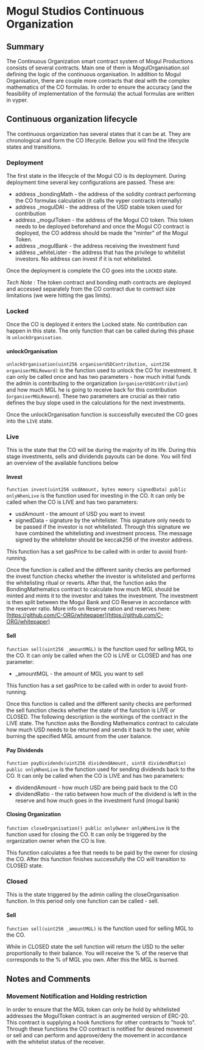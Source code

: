 # Mogul Studios Continuous Organization

## Summary
The Continuous Organization smart contract system of Mogul Productions consists of several contracts. Main one of them is MogulOrganisation.sol defining the logic of the continuous organisation. In addition to Mogul Organisation, there are couple more contracts that deal with the complex mathematics of the CO formulas. In order to ensure the accuracy (and the feasibility of implementation of the formula) the actual formulas are written in vyper.


## Continuous organization lifecycle

The continuous organization has several states that it can be at. They are chronological and form the CO lifecycle. Bellow you will find the lifecycle states and transitions.

### Deployment
The first state in the lifecycle of the Mogul CO is its deployment. During deployment time several key configurations are passed. These are:
- address _bondingMath - the address of the solidity contract performing the CO formulas calculation (it calls the vyper contracts internally)
- address _mogulDAI - the address of the USD stable token used for contribution
- address _mogulToken - the address of the Mogul CO token. This token needs to be deployed beforehand and once the Mogul CO contract is deployed, the CO address should be made the "minter" of the Mogul Token.
- address _mogulBank - the address receiving the investment fund
- address _whiteLister - the address that has the privilege to whitelist investors. No address can invest if it is not whitelisted.

Once the deployment is complete the CO goes into the `LOCKED` state.


*Tech Note :* The token contract and bonding math contracts are deployed and accessed separately from the CO contract due to contract size limitations (we were hitting the gas limits).

### Locked
Once the CO is deployed it enters the Locked state. No contribution can happen in this state. The only function that can be called during this phase is `unlockOrganisation`.

#### unlockOrganisation
`unlockOrganisation(uint256 organiserUSDContribution, uint256 organiserMGLReward)` is the function used to unlock the CO for investment. It can only be called once and has two parameters - how much initial funds the admin is contributing to the organization (`organiserUSDContribution`) and how much MGL he is going to receive back for this contribution (`organiserMGLReward`).
These two parameters are crucial as their ratio defines the buy slope used in the calculations for the next investments.

Once the unlockOrganisation function is successfully executed the CO goes into the `LIVE` state.

### Live
This is the state that the CO will be during the majority of its life. During this stage investments, sells and dividends payouts can be done. You will find an overview of the available functions below

#### Invest
`function invest(uint256 usdAmount, bytes memory signedData) public onlyWhenLive` is the function used for investing in the CO. It can only be called when the CO is LIVE and has two parameters:
- usdAmount - the amount of USD you want to invest
- signedData - signature by the whitelister. This signature only needs to be passed if the investor is not whitelisted. Through this signature we have combined the whitelisting and investment process. The message signed by the whitelister should be keccak256 of the investor address.

This function has a set gasPrice to be called with in order to avoid front-running.

Once the function is called and the different sanity checks are performed the invest function checks whether the investor is whitelisted and performs the whitelisting ritual or reverts. After that, the function asks the BondingMathematics contract to calculate how much MGL should be minted and mints it to the investor and takes the investment. The investment is then split between the Mogul Bank and CO Reserve in accordance with the reserver ratio. More info on Reserve ration and reserves here: [https://github.com/C-ORG/whitepaper](https://github.com/C-ORG/whitepaper) 

#### Sell
`function sell(uint256 _amountMGL)` is the function used for selling MGL to the CO. It can only be called when the CO is LIVE or CLOSED and has one parameter:

- _amountMGL - the amount of MGL you want to sell

This function has a set gasPrice to be called with in order to avoid front-running.

Once this function is called and the different sanity checks are performed the sell function checks whether the state of the function is LIVE or CLOSED. The following description is the workings of the contract in the LIVE state. The function asks the Bonding Mathematics contract to calculate how much USD needs to be returned and sends it back to the user, while burning the specified MGL amount from the user balance.


#### Pay Dividends
`function payDividends(uint256 dividendAmount, uint8 dividendRatio)  public onlyWhenLive` is the function used for sending dividends back to the CO. It can only be called when the CO is LIVE and has two parameters:
- dividendAmount - how much USD are being paid back to the CO
- dividendRatio - the ratio between how much of the dividend is left in the reserve and how much goes in the investment fund (mogul bank)


#### Closing Organization
`function closeOrganisation() public onlyOwner onlyWhenLive` is the function used for closing the CO. It can only be triggered by the organization owner when the CO is live.

This function calculates a fee that needs to be paid by the owner for closing the CO. After this function finishes successfully the CO will transition to CLOSED state.

### Closed
This is the state triggered by the admin calling the closeOrganisation function. In this period only one function can be called - sell.

#### Sell
`function sell(uint256 _amountMGL)` is the function used for selling MGL to the CO.

While in CLOSED state the sell function will return the USD to the seller proportionally to their balance. You will receive the % of the reserve that corresponds to the % of MGL you own. After this the MGL is burned.

## Notes and Comments

### Movement Notification and Holding restriction
In order to ensure that the MGL token can only be hold by whitelisted addresses the MogulToken contract is an augmented version of ERC-20. This contract is supplying a hook functions for other contracts to "hook to". Through these functions the CO contract is notified for desired movement or sell and can perform and approve/deny the movement in accordance with the whitelist status of the receiver.